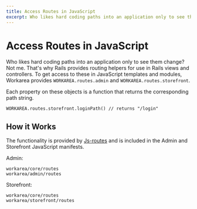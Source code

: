 ```yaml
---
title: Access Routes in JavaScript
excerpt: Who likes hard coding paths into an application only to see them change? Not me. That's why Rails provides routing helpers for use in Rails views and controllers. To get access to these in JavaScript templates and modules, Workarea provides WORKAREA.ro
---
```


# Access Routes in JavaScript

Who likes hard coding paths into an application only to see them change? Not me. That's why Rails provides routing helpers for use in Rails views and controllers. To get access to these in JavaScript templates and modules, Workarea provides `WORKAREA.routes.admin` and `WORKAREA.routes.storefront`.

Each property on these objects is a function that returns the corresponding path string.

```
WORKAREA.routes.storefront.loginPath() // returns "/login"
```

## How it Works

The functionality is provided by [Js-routes](http://railsware.github.io/js-routes/) and is included in the Admin and Storefront JavaScript manifests.

Admin:

```
workarea/core/routes
workarea/admin/routes
```

Storefront:

```
workarea/core/routes
workarea/storefront/routes
```

